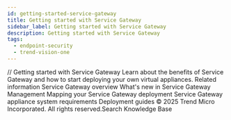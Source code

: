 ```yaml
---
id: getting-started-service-gateway
title: Getting started with Service Gateway
sidebar_label: Getting started with Service Gateway
description: Getting started with Service Gateway
tags:
  - endpoint-security
  - trend-vision-one
---
```


/*<![CDATA[*/ $('#title').html($('meta[name=map-description]').attr('content')); /*]]>*/ Getting started with Service Gateway Learn about the benefits of Service Gateway and how to start deploying your own virtual appliances. Related information Service Gateway overview What's new in Service Gateway Management Mapping your Service Gateway deployment Service Gateway appliance system requirements Deployment guides © 2025 Trend Micro Incorporated. All rights reserved.Search Knowledge Base